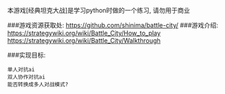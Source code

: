 本游戏[经典坦克大战]是学习python时做的一个练习, 请勿用于商业


###游戏资源获取处:
	https://github.com/shinima/battle-city/
###游戏介绍:
	https://strategywiki.org/wiki/Battle_City/How_to_play
	https://strategywiki.org/wiki/Battle_City/Walkthrough


###实现目标:

	单人对抗ai
	双人协作对抗ai
	能否转换成多人对战模式?